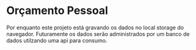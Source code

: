 
  

# Orçamento Pessoal

 Por enquanto este projeto está gravando os dados no local storage do navegador.
 Futuramente os dados serão administrados por um banco de dados utilzando uma api para consumo.